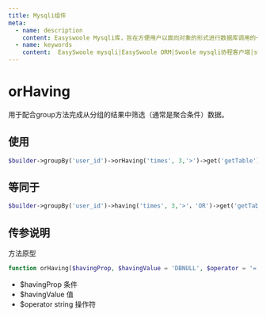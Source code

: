 ```yaml
---
title: Mysqli组件
meta:
  - name: description
    content: Easyswoole Mysqli库，旨在方便用户以面向对象的形式进行数据库调用的一个库。并且为Orm组件等高级用法提供了基础支持
  - name: keywords
    content:  EasySwoole mysqli|EasySwoole ORM|Swoole mysqli协程客户端|swoole ORM
---
```

# orHaving

用于配合group方法完成从分组的结果中筛选（通常是聚合条件）数据。


## 使用

```php
$builder->groupBy('user_id')->orHaving('times', 3,'>')->get('getTable');
```

## 等同于


```php
$builder->groupBy('user_id')->having('times', 3,'>'，'OR')->get('getTable');
```

## 传参说明

方法原型
```php
function orHaving($havingProp, $havingValue = 'DBNULL', $operator = '=')
```

- $havingProp 条件
- $havingValue 值
- $operator string 操作符